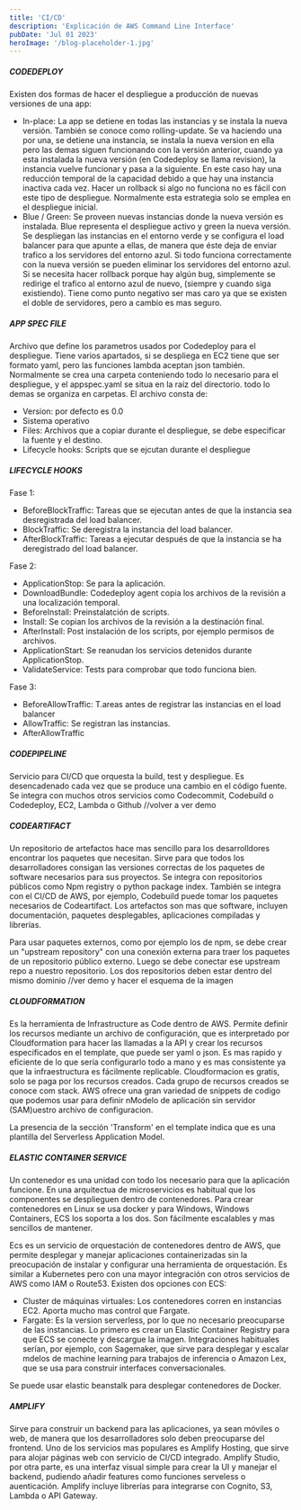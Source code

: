 ```yaml
---
title: 'CI/CD'
description: 'Explicación de AWS Command Line Interface'
pubDate: 'Jul 01 2023'
heroImage: '/blog-placeholder-1.jpg'
---
```



##### CODEDEPLOY

Existen dos formas de hacer el despliegue a producción de nuevas versiones de una app:
- In-place: La app se detiene en todas las instancias y se instala la nueva versión. También se conoce como rolling-update. Se va haciendo una por una, se detiene una instancia, se instala la nueva version en ella pero las demas siguen funcionando con la versión anterior, cuando ya esta instalada la nueva versión (en Codedeploy se llama revision), la instancia vuelve funcionar y pasa a la siguiente. En este caso hay una reducción temporal de la capacidad debido a que hay una instancia inactiva cada vez. Hacer un rollback si algo no funciona no es fácil con este tipo de despliegue. Normalmente esta estrategia solo se emplea en el despliegue inicial.
- Blue / Green: Se proveen nuevas instancias donde la nueva versión es instalada. Blue representa el despliegue activo y green la nueva versión. Se despliegan las instancias en el entorno verde y se configura el load balancer para que apunte a ellas, de manera que éste deja de enviar trafico a los servidores del entorno azul. Si todo funciona correctamente con la nueva versión se pueden eliminar los servidores del entorno azul. Si se necesita hacer rollback porque hay algún bug, simplemente se redirige el trafico al entorno azul de nuevo, (siempre y cuando siga existiendo). Tiene como punto negativo ser mas caro ya que se existen el doble de servidores, pero a cambio es mas seguro.

##### APP SPEC FILE

Archivo que define los parametros usados por Codedeploy para el despliegue.  Tiene varios apartados, si se despliega en EC2 tiene que ser formato yaml, pero las funciones lambda aceptan json también. Normalmente se crea una carpeta conteniendo todo lo necesario para el despliegue, y el appspec.yaml se situa en la raíz del directorio. todo lo demas se organiza en carpetas. El archivo consta de:
- Version: por defecto es 0.0
- Sistema operativo
- Files: Archivos que a copiar durante el despliegue, se debe especificar la fuente y el destino.
- Lifecycle hooks: Scripts que se ejcutan durante el despliegue

##### LIFECYCLE HOOKS

Fase 1:
- BeforeBlockTraffic: Tareas que se ejecutan antes de que la instancia sea desregistrada del load balancer.
- BlockTraffic: Se deregistra la instancia del load balancer.
- AfterBlockTraffic: Tareas a ejecutar después de que la instancia se ha deregistrado del load balancer.

Fase 2: 
- ApplicationStop: Se para la aplicación.
- DownloadBundle: Codedeploy agent copia los archivos de la revisión a una localización temporal.
- BeforeInstall: Preinstalatción de scripts.
- Install: Se copian los archivos de la revisión a la destinación final.
- AfterInstall: Post instalación de los scripts, por ejemplo permisos de archivos.
- ApplicationStart: Se reanudan los servicios detenidos durante ApplicationStop.
- ValidateService: Tests para comprobar que todo funciona bien.

Fase 3:
- BeforeAllowTraffic: T.areas antes de registrar las instancias en el load balancer
- AllowTraffic: Se registran las instancias.
- AfterAllowTraffic

##### CODEPIPELINE

Servicio para CI/CD que orquesta la build, test y despliegue. Es desencadenado cada vez que se produce una cambio en el código fuente. Se integra con muchos otros servicios como Codecommit, Codebuild o Codedeploy, EC2, Lambda o Github //volver a ver demo

##### CODEARTIFACT

Un repositorio de artefactos hace mas sencillo para los desarrolldores encontrar los paquetes que necesitan. Sirve para que todos los desarrolladores consigan las versiones correctas de los paquetes de software necesarios para sus proyectos. Se integra con repositorios públicos como Npm registry o python package index. También se integra con el CI/CD de AWS, por ejemplo, Codebuild puede tomar los paquetes necesarios de Codeartifact. Los artefactos son mas que software, incluyen documentación, paquetes desplegables, aplicaciones compiladas y librerías.

Para usar paquetes externos, como por ejemplo los de npm, se debe crear un "upstream repository" con una conexión externa para traer los paquetes de un repositorio público externo. Luego se debe conectar ese upstream repo a nuestro repositorio. Los dos repositorios deben estar dentro del mismo dominio  //ver demo y hacer el esquema de la imagen

##### CLOUDFORMATION
Es la herramienta de Infrastructure as Code dentro de AWS. Permite definir los recursos mediante un archivo de configuración, que es interpretado por Cloudformation para hacer las llamadas a la API y crear los recursos especificados en el template, que puede ser yaml o json. Es mas rapido y eficiente de lo que sería configurarlo todo a mano y es mas consistente ya que la infraestructura es fácilmente replicable. Cloudformacion es gratis, solo se paga por los recursos creados. Cada grupo de recursos creados se conoce com stack. AWS ofrece una gran variedad de snippets de codigo que podemos usar para definir nModelo de aplicación sin servidor (SAM)uestro archivo de configuracion.

La presencia de la sección 'Transform' en el template indica que es una plantilla del Serverless Application Model.

##### ELASTIC CONTAINER SERVICE
Un contenedor es una unidad con todo los necesario para que la aplicación funcione. En una arquitectua de microservicios es habitual que los componentes se desplieguen dentro de contenedores. Para crear contenedores en Linux se usa docker y para Windows, Windows Containers, ECS los soporta a los dos. Son fácilmente escalables y mas sencillos de mantener.

Ecs es un servicio de orquestación de contenedores dentro de AWS, que permite desplegar y manejar aplicaciones containerizadas sin la preocupación de instalar y configurar una herramienta de orquestación. Es similar a Kubernetes pero con una mayor integración con otros servicios de AWS como IAM o Route53. Existen dos opciones con ECS:
- Cluster de máquinas virtuales: Los contenedores corren en instancias EC2. Aporta mucho mas control que Fargate.
- Fargate: Es la version serverless, por lo que no necesario preocuparse de las instancias.
Lo primero es crear un Elastic Container Registry para que ECS se conecte y descargue la imagen. Integraciones habituales serían, por ejemplo, con Sagemaker, que sirve para desplegar y escalar mdelos de machine learning para trabajos de inferencia o Amazon Lex, que se usa para construir interfaces conversacionales.

Se puede usar elastic beanstalk para desplegar contenedores de Docker.

##### AMPLIFY
Sirve para construir un backend para las aplicaciones, ya sean móviles o web, de manera que los desarrolladores solo deben preocuparse del frontend. Uno de los servicios mas populares es Amplify Hosting, que sirve para alojar páginas web con servicio de CI/CD integrado. Amplify Studio, por otra parte, es una interfaz visual simple para crear la UI y manejar el backend, pudiendo añadir features como funciones serveless o auenticación. Amplify incluye librerías para integrarse con Cognito, S3, Lambda o API Gateway.


